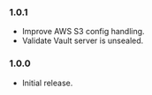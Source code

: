 ### 1.0.1
- Improve AWS S3 config handling.
- Validate Vault server is unsealed.

### 1.0.0
- Initial release.
